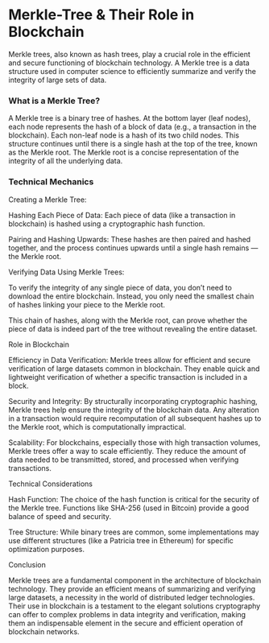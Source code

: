 # Merkle-Tree & Their Role in Blockchain

Merkle trees, also known as hash trees, play a crucial role in the efficient and secure functioning of blockchain technology. A Merkle tree is a data structure used in computer science to efficiently summarize and verify the integrity of large sets of data.

### What is a Merkle Tree?

A Merkle tree is a binary tree of hashes. At the bottom layer (leaf nodes), each node represents the hash of a block of data (e.g., a transaction in the blockchain). Each non-leaf node is a hash of its two child nodes. This structure continues until there is a single hash at the top of the tree, known as the Merkle root. The Merkle root is a concise representation of the integrity of all the underlying data.

### Technical Mechanics

Creating a Merkle Tree:

Hashing Each Piece of Data: Each piece of data (like a transaction in blockchain) is hashed using a cryptographic hash function.

Pairing and Hashing Upwards: These hashes are then paired and hashed together, and the process continues upwards until a single hash remains — the Merkle root.

Verifying Data Using Merkle Trees:

To verify the integrity of any single piece of data, you don’t need to download the entire blockchain. Instead, you only need the smallest chain of hashes linking your piece to the Merkle root.

This chain of hashes, along with the Merkle root, can prove whether the piece of data is indeed part of the tree without revealing the entire dataset.

Role in Blockchain

Efficiency in Data Verification: Merkle trees allow for efficient and secure verification of large datasets common in blockchain. They enable quick and lightweight verification of whether a specific transaction is included in a block.

Security and Integrity: By structurally incorporating cryptographic hashing, Merkle trees help ensure the integrity of the blockchain data. Any alteration in a transaction would require recomputation of all subsequent hashes up to the Merkle root, which is computationally impractical.

Scalability: For blockchains, especially those with high transaction volumes, Merkle trees offer a way to scale efficiently. They reduce the amount of data needed to be transmitted, stored, and processed when verifying transactions.

Technical Considerations

Hash Function: The choice of the hash function is critical for the security of the Merkle tree. Functions like SHA-256 (used in Bitcoin) provide a good balance of speed and security.

Tree Structure: While binary trees are common, some implementations may use different structures (like a Patricia tree in Ethereum) for specific optimization purposes.

Conclusion

Merkle trees are a fundamental component in the architecture of blockchain technology. They provide an efficient means of summarizing and verifying large datasets, a necessity in the world of distributed ledger technologies. Their use in blockchain is a testament to the elegant solutions cryptography can offer to complex problems in data integrity and verification, making them an indispensable element in the secure and efficient operation of blockchain networks.
